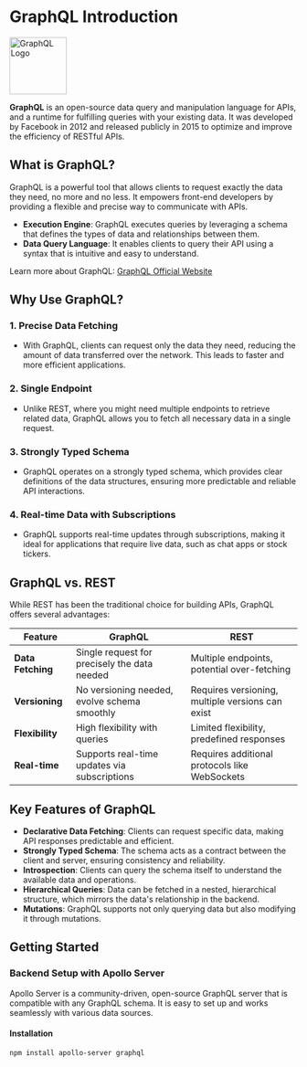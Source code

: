# GraphQL Introduction

<img src="https://graphql.org/img/logo.svg" alt="GraphQL Logo" height="100">

**GraphQL** is an open-source data query and manipulation language for APIs, and a runtime for fulfilling queries with your existing data. It was developed by Facebook in 2012 and released publicly in 2015 to optimize and improve the efficiency of RESTful APIs.

## What is GraphQL?

GraphQL is a powerful tool that allows clients to request exactly the data they need, no more and no less. It empowers front-end developers by providing a flexible and precise way to communicate with APIs.

- **Execution Engine**: GraphQL executes queries by leveraging a schema that defines the types of data and relationships between them.
- **Data Query Language**: It enables clients to query their API using a syntax that is intuitive and easy to understand.

Learn more about GraphQL: [GraphQL Official Website](https://graphql.org/learn/)

## Why Use GraphQL?

### 1. **Precise Data Fetching**
   - With GraphQL, clients can request only the data they need, reducing the amount of data transferred over the network. This leads to faster and more efficient applications.

### 2. **Single Endpoint**
   - Unlike REST, where you might need multiple endpoints to retrieve related data, GraphQL allows you to fetch all necessary data in a single request.

### 3. **Strongly Typed Schema**
   - GraphQL operates on a strongly typed schema, which provides clear definitions of the data structures, ensuring more predictable and reliable API interactions.

### 4. **Real-time Data with Subscriptions**
   - GraphQL supports real-time updates through subscriptions, making it ideal for applications that require live data, such as chat apps or stock tickers.

## GraphQL vs. REST

While REST has been the traditional choice for building APIs, GraphQL offers several advantages:

| Feature          | GraphQL                                | REST                                  |
|------------------|----------------------------------------|---------------------------------------|
| **Data Fetching**| Single request for precisely the data needed | Multiple endpoints, potential over-fetching |
| **Versioning**   | No versioning needed, evolve schema smoothly | Requires versioning, multiple versions can exist |
| **Flexibility**  | High flexibility with queries          | Limited flexibility, predefined responses |
| **Real-time**    | Supports real-time updates via subscriptions | Requires additional protocols like WebSockets |

## Key Features of GraphQL

- **Declarative Data Fetching**: Clients can request specific data, making API responses predictable and efficient.
- **Strongly Typed Schema**: The schema acts as a contract between the client and server, ensuring consistency and reliability.
- **Introspection**: Clients can query the schema itself to understand the available data and operations.
- **Hierarchical Queries**: Data can be fetched in a nested, hierarchical structure, which mirrors the data's relationship in the backend.
- **Mutations**: GraphQL supports not only querying data but also modifying it through mutations.

## Getting Started

### Backend Setup with Apollo Server

Apollo Server is a community-driven, open-source GraphQL server that is compatible with any GraphQL schema. It is easy to set up and works seamlessly with various data sources.

#### Installation

```bash
npm install apollo-server graphql
